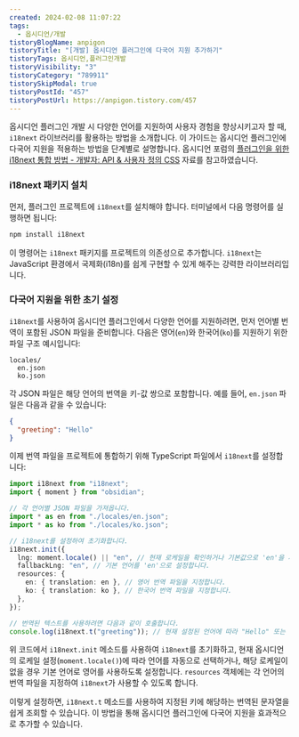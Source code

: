 ```yaml
---
created: 2024-02-08 11:07:22
tags:
  - 옵시디언/개발
tistoryBlogName: anpigon
tistoryTitle: "[개발] 옵시디언 플러그인에 다국어 지원 추가하기"
tistoryTags: 옵시디언,플러그인개발
tistoryVisibility: "3"
tistoryCategory: "789911"
tistorySkipModal: true
tistoryPostId: "457"
tistoryPostUrl: https://anpigon.tistory.com/457
---
```

옵시디언 플러그인 개발 시 다양한 언어를 지원하여 사용자 경험을 향상시키고자 할 때, `i18next` 라이브러리를 활용하는 방법을 소개합니다. 이 가이드는 옵시디언 플러그인에 다국어 지원을 적용하는 방법을 단계별로 설명합니다. 옵시디언 포럼의 [플러그인을 위한 i18next 통합 방법 - 개발자: API & 사용자 정의 CSS](https://forum.obsidian.md/t/integrating-i18next-for-a-plugin/54907) 자료를 참고하였습니다.

### i18next 패키지 설치

먼저, 플러그인 프로젝트에 `i18next`를 설치해야 합니다. 터미널에서 다음 명령어를 실행하면 됩니다:

```bash
npm install i18next
```

이 명령어는 `i18next` 패키지를 프로젝트의 의존성으로 추가합니다. `i18next`는 JavaScript 환경에서 국제화(i18n)를 쉽게 구현할 수 있게 해주는 강력한 라이브러리입니다.

### 다국어 지원을 위한 초기 설정

`i18next`를 사용하여 옵시디언 플러그인에서 다양한 언어를 지원하려면, 먼저 언어별 번역이 포함된 JSON 파일을 준비합니다. 다음은 영어(`en`)와 한국어(`ko`)를 지원하기 위한 파일 구조 예시입니다:

```plaintext
locales/
  en.json
  ko.json
```

각 JSON 파일은 해당 언어의 번역을 키-값 쌍으로 포함합니다. 예를 들어, `en.json` 파일은 다음과 같을 수 있습니다:

```json
{
  "greeting": "Hello"
}
```

이제 번역 파일을 프로젝트에 통합하기 위해 TypeScript 파일에서 `i18next`를 설정합니다:

```ts
import i18next from "i18next";
import { moment } from "obsidian";

// 각 언어별 JSON 파일을 가져옵니다.
import * as en from "./locales/en.json";
import * as ko from "./locales/ko.json";

// i18next를 설정하여 초기화합니다.
i18next.init({
  lng: moment.locale() || "en", // 현재 로케일을 확인하거나 기본값으로 'en'을 사용합니다.
  fallbackLng: "en", // 기본 언어를 'en'으로 설정합니다.
  resources: {
    en: { translation: en }, // 영어 번역 파일을 지정합니다.
    ko: { translation: ko }, // 한국어 번역 파일을 지정합니다.
  },
});

// 번역된 텍스트를 사용하려면 다음과 같이 호출합니다.
console.log(i18next.t("greeting")); // 현재 설정된 언어에 따라 "Hello" 또는 해당 언어의 인사말을 출력합니다.
```

위 코드에서 `i18next.init` 메소드를 사용하여 `i18next`를 초기화하고, 현재 옵시디언의 로케일 설정(`moment.locale()`)에 따라 언어를 자동으로 선택하거나, 해당 로케일이 없을 경우 기본 언어로 영어를 사용하도록 설정합니다. `resources` 객체에는 각 언어의 번역 파일을 지정하여 `i18next`가 사용할 수 있도록 합니다.

이렇게 설정하면, `i18next.t` 메소드를 사용하여 지정된 키에 해당하는 번역된 문자열을 쉽게 조회할 수 있습니다. 이 방법을 통해 옵시디언 플러그인에 다국어 지원을 효과적으로 추가할 수 있습니다.
